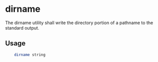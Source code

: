 # dirname
The dirname utility shall write the directory portion of a pathname to the standard output.

## Usage
```bash
    dirname string
```
